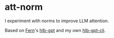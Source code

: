 # att-norm

I experiment with norms to improve LLM attention.

Based on [Fern](https://github.com/tysam-code)'s [hlb-gpt](https://github.com/tysam-code/hlb-gpt)
and my own [hlb-gpt-cli](https://github.com/snimu/hlb-gpt-cli).